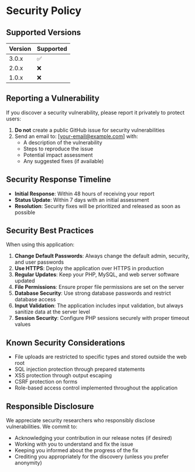 # Security Policy

## Supported Versions

| Version | Supported          |
| ------- | ------------------ |
| 3.0.x   | :white_check_mark: |
| 2.0.x   | :x:                |
| 1.0.x   | :x:                |

## Reporting a Vulnerability

If you discover a security vulnerability, please report it privately to protect users:

1. **Do not** create a public GitHub issue for security vulnerabilities
2. Send an email to: [your-email@example.com] with:
   - A description of the vulnerability
   - Steps to reproduce the issue
   - Potential impact assessment
   - Any suggested fixes (if available)

## Security Response Timeline

- **Initial Response**: Within 48 hours of receiving your report
- **Status Update**: Within 7 days with an initial assessment
- **Resolution**: Security fixes will be prioritized and released as soon as possible

## Security Best Practices

When using this application:

1. **Change Default Passwords**: Always change the default admin, security, and user passwords
2. **Use HTTPS**: Deploy the application over HTTPS in production
3. **Regular Updates**: Keep your PHP, MySQL, and web server software updated
4. **File Permissions**: Ensure proper file permissions are set on the server
5. **Database Security**: Use strong database passwords and restrict database access
6. **Input Validation**: The application includes input validation, but always sanitize data at the server level
7. **Session Security**: Configure PHP sessions securely with proper timeout values

## Known Security Considerations

- File uploads are restricted to specific types and stored outside the web root
- SQL injection protection through prepared statements
- XSS protection through output escaping
- CSRF protection on forms
- Role-based access control implemented throughout the application

## Responsible Disclosure

We appreciate security researchers who responsibly disclose vulnerabilities. We commit to:

- Acknowledging your contribution in our release notes (if desired)
- Working with you to understand and fix the issue
- Keeping you informed about the progress of the fix
- Crediting you appropriately for the discovery (unless you prefer anonymity)
